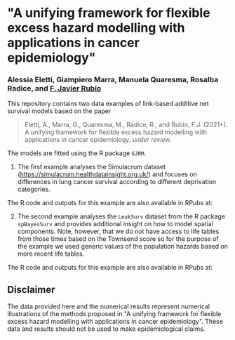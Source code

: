 # "A unifying framework for flexible excess hazard modelling with applications in cancer epidemiology"

### Alessia Eletti, Giampiero Marra, Manuela Quaresma, Rosalba Radice, and [F. Javier Rubio](https://sites.google.com/site/fjavierrubio67/)

This repository contains two data examples of link-based additive net survival models based on the paper 

> Eletti, A., Marra, G., Quaresma, M., Radice, R., and Rubio, F.J. (2021+). A unifying framework for flexible excess hazard modelling with applications in cancer epidemiology, *under review*.

The models are fitted using the R package `GJRM`.

1. The first example analyses the Simulacrum dataset (https://simulacrum.healthdatainsight.org.uk/) and focuses on differences in lung cancer survival according to different deprivation categories.

The R code and outputs for this example are also available in RPubs at: 

2. The second example analyses the `LeukSurv` dataset from the R package `spBayesSurv` and provides additional insight on how to model spatial components. Note, however, that we do not have access to life tables from those times based on the Townsend score so for the purpose of the example we used generic values of the population hazards based on more recent life tables.

The R code and outputs for this example are also available in RPubs at: 


## Disclaimer
The data provided here and the numerical results represent numerical illustrations of the methods proposed in "A unifying framework for flexible excess hazard modelling with applications in cancer epidemiology". These data and results should not be used to make epidemiological claims. 

